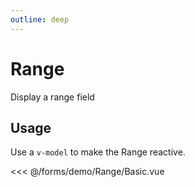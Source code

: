 ```yaml
---
outline: deep
---
```


<script setup>
import Basic from './demo/Range/Basic.vue';
</script>

# Range

Display a range field

## Usage

Use a `v-model` to make the Range reactive.

<DemoContainer>
  <Basic/>
</DemoContainer>

<<< @/forms/demo/Range/Basic.vue